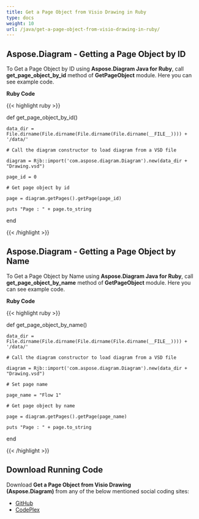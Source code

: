 ```yaml
---
title: Get a Page Object from Visio Drawing in Ruby
type: docs
weight: 10
url: /java/get-a-page-object-from-visio-drawing-in-ruby/
---
```


## **Aspose.Diagram - Getting a Page Object by ID**
To Get a Page Object by ID using **Aspose.Diagram Java for Ruby**, call **get_page_object_by_id** method of **GetPageObject** module. Here you can see example code.

**Ruby Code**

{{< highlight ruby >}}

 def get_page_object_by_id() 

    data_dir = File.dirname(File.dirname(File.dirname(File.dirname(__FILE__)))) + '/data/'

    # Call the diagram constructor to load diagram from a VSD file

    diagram = Rjb::import('com.aspose.diagram.Diagram').new(data_dir + "Drawing.vsd")

    page_id = 0

    # Get page object by id

    page = diagram.getPages().getPage(page_id)

    puts "Page : " + page.to_string

end

{{< /highlight >}}
## **Aspose.Diagram - Getting a Page Object by Name**
To Get a Page Object by Name using **Aspose.Diagram Java for Ruby**, call **get_page_object_by_name** method of **GetPageObject** module. Here you can see example code.

**Ruby Code**

{{< highlight ruby >}}

 def get_page_object_by_name() 

    data_dir = File.dirname(File.dirname(File.dirname(File.dirname(__FILE__)))) + '/data/'

    # Call the diagram constructor to load diagram from a VSD file

    diagram = Rjb::import('com.aspose.diagram.Diagram').new(data_dir + "Drawing.vsd")

    # Set page name

    page_name = "Flow 1"

    # Get page object by name

    page = diagram.getPages().getPage(page_name)

    puts "Page : " + page.to_string

end

{{< /highlight >}}
## **Download Running Code**
Download **Get a Page Object from Visio Drawing (Aspose.Diagram)** from any of the below mentioned social coding sites:

- [GitHub](https://github.com/asposediagram/Aspose.Diagram-for-Java/blob/master/Plugins/Aspose_Diagram_Java_for_Ruby/lib/asposediagramjava/Pages/getpageobject.rb)
- [CodePlex](https://asposediagramjavaruby.codeplex.com/SourceControl/latest#lib/asposediagramjava/Pages/getpageobject.rb)
